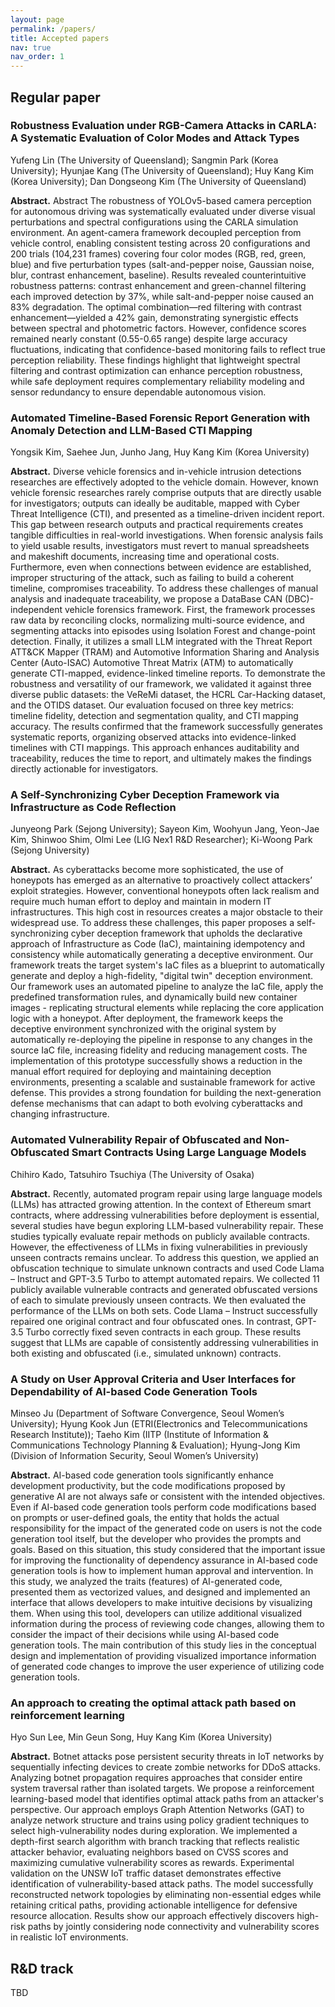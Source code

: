 ```yaml
---
layout: page
permalink: /papers/
title: Accepted papers
nav: true
nav_order: 1
---
```


## Regular paper

### Robustness Evaluation under RGB-Camera Attacks in CARLA: A Systematic Evaluation of Color Modes and Attack Types

Yufeng Lin (The University of Queensland); Sangmin Park (Korea University); Hyunjae Kang (The University of Queensland); Huy Kang Kim (Korea University); Dan Dongseong Kim (The University of Queensland)

**Abstract.** Abstract
The robustness of YOLOv5-based camera perception for autonomous driving was systematically evaluated under diverse visual perturbations and spectral configurations using the CARLA simulation environment. An agent-camera framework decoupled perception from vehicle control, enabling consistent testing across 20 configurations and 200 trials (104,231 frames) covering four color modes (RGB, red, green, blue) and five perturbation types (salt-and-pepper noise, Gaussian noise, blur, contrast enhancement, baseline). Results revealed counterintuitive robustness patterns: contrast enhancement and green-channel filtering each improved detection by 37%, while salt-and-pepper noise caused an 83% degradation. The optimal combination—red filtering with contrast enhancement—yielded a 42% gain, demonstrating synergistic effects between spectral and photometric factors. However, confidence scores remained nearly constant (0.55-0.65 range) despite large accuracy fluctuations, indicating that confidence-based monitoring fails to reflect true perception reliability. These findings highlight that lightweight spectral filtering and contrast optimization can enhance perception robustness, while safe deployment requires complementary reliability modeling and sensor redundancy to ensure dependable autonomous vision.


### Automated Timeline-Based Forensic Report Generation with Anomaly Detection and LLM-Based CTI Mapping

Yongsik Kim, Saehee Jun, Junho Jang, Huy Kang Kim (Korea University)

**Abstract.**
Diverse vehicle forensics and in-vehicle intrusion detections researches are effectively adopted to the vehicle domain. However, known vehicle forensic researches rarely comprise outputs that are directly usable for investigators; outputs can ideally be auditable, mapped with Cyber Threat Intelligence (CTI), and presented as a timeline-driven incident report. This gap between research outputs and practical requirements creates tangible difficulties in real-world investigations. When forensic analysis fails to yield usable results, investigators must revert to manual spreadsheets and makeshift documents, increasing time and operational costs. Furthermore, even when connections between evidence are established, improper structuring of the attack, such as failing to build a coherent timeline, compromises traceability. To address these challenges of manual analysis and inadequate traceability, we propose a DataBase CAN (DBC)-independent vehicle forensics framework. First, the framework processes raw data by reconciling clocks, normalizing multi-source evidence, and segmenting attacks into episodes using Isolation Forest and change-point detection. Finally, it utilizes a small LLM integrated with the Threat Report ATT&CK Mapper (TRAM) and Automotive Information Sharing and Analysis Center (Auto-ISAC) Automotive Threat Matrix (ATM) to automatically generate CTI-mapped, evidence-linked timeline reports. To demonstrate the robustness and versatility of our framework, we validated it against three diverse public datasets: the VeReMi dataset, the HCRL Car-Hacking dataset, and the OTIDS dataset. Our evaluation focused on three key metrics: timeline fidelity, detection and segmentation quality, and CTI mapping accuracy. The results confirmed that the framework successfully generates systematic reports, organizing observed attacks into evidence-linked timelines with CTI mappings. This approach enhances auditability and traceability, reduces the time to report, and ultimately makes the findings directly actionable for investigators.


### A Self-Synchronizing Cyber Deception Framework via Infrastructure as Code Reflection

Junyeong Park (Sejong University); Sayeon Kim, Woohyun Jang, Yeon-Jae Kim, Shinwoo Shim, Olmi Lee (LIG Nex1 R&D Researcher); Ki-Woong Park (Sejong University)

**Abstract.**
As cyberattacks become more sophisticated, the use of honeypots has emerged as an alternative to proactively collect attackers’ exploit strategies. However, conventional honeypots often lack realism and require much human effort to deploy and maintain in modern IT infrastructures. This high cost in resources creates a major obstacle to their widespread use. To address these challenges, this paper proposes a self-synchronizing cyber deception framework that upholds the declarative approach of Infrastructure as Code (IaC), maintaining idempotency and consistency while automatically generating a deceptive environment. Our framework treats the target system's IaC files as a blueprint to automatically generate and deploy a high-fidelity, "digital twin" deception environment. Our framework uses an automated pipeline to analyze the IaC file, apply the predefined transformation rules, and dynamically build new container images - replicating structural elements while replacing the core application logic with a honeypot. After deployment, the framework keeps the deceptive environment synchronized with the original system by automatically re-deploying the pipeline in response to any changes in the source IaC file, increasing fidelity and reducing management costs. The implementation of this prototype successfully shows a reduction in the manual effort required for deploying and maintaining deception environments, presenting a scalable and sustainable framework for active defense. This provides a strong foundation for building the next-generation defense mechanisms that can adapt to both evolving cyberattacks and changing infrastructure.

### Automated Vulnerability Repair of Obfuscated and Non-Obfuscated Smart Contracts Using Large Language Models

Chihiro Kado, Tatsuhiro Tsuchiya (The University of Osaka)

**Abstract.**
Recently, automated program repair using large language models (LLMs) has attracted growing attention. In the context of Ethereum smart contracts, where addressing vulnerabilities before deployment is essential, several studies have begun exploring LLM-based vulnerability repair. These studies typically evaluate repair methods on publicly available contracts. However, the effectiveness of LLMs in fixing vulnerabilities in previously unseen contracts remains unclear. To address this question, we applied an obfuscation technique to simulate unknown contracts and used Code Llama – Instruct and GPT-3.5 Turbo to attempt automated repairs. We collected 11 publicly available vulnerable contracts and generated obfuscated versions of each to simulate previously unseen contracts. We then evaluated the performance of the LLMs on both sets. Code Llama – Instruct successfully repaired one original contract and four obfuscated ones. In contrast, GPT-3.5 Turbo correctly fixed seven contracts in each group. These results suggest that LLMs are capable of consistently addressing vulnerabilities in both existing and obfuscated (i.e., simulated unknown) contracts.

### A Study on User Approval Criteria and User Interfaces for Dependability of AI-based Code Generation Tools

Minseo Ju (Department of Software Convergence, Seoul Women’s University); Hyung Kook Jun (ETRI(Electronics and Telecommunications Research Institute)); Taeho Kim (IITP (Institute of Information & Communications Technology Planning & Evaluation); Hyung-Jong Kim (Division of Information Security, Seoul Women’s University)

**Abstract.** AI-based code generation tools significantly enhance development productivity, but the code modifications proposed by generative AI are not always safe or consistent with the intended objectives. Even if AI-based code generation tools perform code modifications based on prompts or user-defined goals, the entity that holds the actual responsibility for the impact of the generated code on users is not the code generation tool itself, but the developer who provides the prompts and goals. Based on this situation, this study considered that the important issue for improving the functionality of dependency assurance in AI-based code generation tools is how to implement human approval and intervention. In this study, we analyzed the traits (features) of AI-generated code, presented them as vectorized values, and designed and implemented an interface that allows developers to make intuitive decisions by visualizing them. When using this tool, developers can utilize additional visualized information during the process of reviewing code changes, allowing them to consider the impact of their decisions while using AI-based code generation tools. The main contribution of this study lies in the conceptual design and implementation of providing visualized importance information of generated code changes to improve the user experience of utilizing code generation tools.


### An approach to creating the optimal attack path based on reinforcement learning

Hyo Sun Lee, Min Geun Song, Huy Kang Kim (Korea University)

**Abstract.** Botnet attacks pose persistent security threats in IoT networks by sequentially infecting devices to create zombie networks for DDoS attacks. Analyzing botnet propagation requires approaches that consider entire system traversal rather than isolated targets. We propose a reinforcement learning-based model that identifies optimal attack paths from an attacker's perspective. Our approach employs Graph Attention Networks (GAT) to analyze network structure and trains using policy gradient techniques to select high-vulnerability nodes during exploration. We implemented a depth-first search algorithm with branch tracking that reflects realistic attacker behavior, evaluating neighbors based on CVSS scores and maximizing cumulative vulnerability scores as rewards. Experimental validation on the UNSW IoT traffic dataset demonstrates effective identification of vulnerability-based attack paths. The model successfully reconstructed network topologies by eliminating non-essential edges while retaining critical paths, providing actionable intelligence for defensive resource allocation. Results show our approach effectively discovers high-risk paths by jointly considering node connectivity and vulnerability scores in realistic IoT environments.


## R&D track

TBD